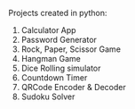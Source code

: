 Projects created in python:
1. Calculator App
2. Password Generator
3. Rock, Paper, Scissor Game
4. Hangman Game
5. Dice Rolling simulator
6. Countdown Timer
7. QRCode Encoder & Decoder
8. Sudoku Solver
